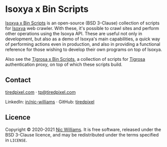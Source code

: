 # Isoxya x Bin Scripts

[Isoxya x Bin Scripts](https://github.com/isoxya/isoxya-x-bin) is an open-source (BSD 3-Clause) collection of scripts for [Isoxya](https://www.isoxya.com/) web crawler. With these, it's possible to crawl sites and perform other operations using the Isoxya API. These are useful not only in development, but also as a demo of Isoxya's main capabilities, a quick way of performing actions even in production, and also in providing a functional reference for those wishing to develop their own programs on top of Isoxya.

Also see the [Tigrosa x Bin Scripts](https://github.com/tiredpixel/tigrosa-x-bin), a collection of scripts for [Tigrosa](https://docs.tigrosa.tiredpixel.com/#tigrosa) authentication proxy, on top of which these scripts build.


## Contact

[tiredpixel.com](https://www.tiredpixel.com/) · [tp@tiredpixel.com](mailto:tp@tiredpixel.com)

LinkedIn: [in/nic-williams](https://www.linkedin.com/in/nic-williams/) · GitHub: [tiredpixel](https://github.com/tiredpixel)


## Licence

Copyright © 2020-2021 [Nic Williams](https://www.tiredpixel.com/). It is free software, released under the BSD 3-Clause licence, and may be redistributed under the terms specified in `LICENSE`.
